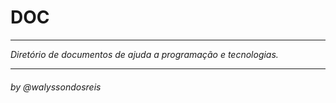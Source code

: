 # **DOC**
----------------------------------------------
*Diretório de documentos de ajuda a programação e tecnologias.*  

---------------------

###### by @walyssondosreis
